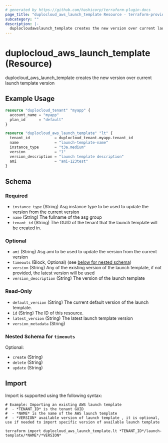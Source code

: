 ```yaml
---
# generated by https://github.com/hashicorp/terraform-plugin-docs
page_title: "duplocloud_aws_launch_template Resource - terraform-provider-duplocloud"
subcategory: ""
description: |-
  duplocloudawslaunch_template creates the new version over current launch template version
---
```


# duplocloud_aws_launch_template (Resource)

duplocloud_aws_launch_template creates the new version over current launch template version

## Example Usage

```terraform
resource "duplocloud_tenant" "myapp" {
  account_name = "myapp"
  plan_id      = "default"
}

resource "duplocloud_aws_launch_template" "lt" {
  tenant_id           = duplocloud_tenant.myapp.tenant_id
  name                = "launch-template-name"
  instance_type       = "t3a.medium"
  version             = "1"
  version_description = "launch template description"
  ami                 = "ami-123test"
}
```

<!-- schema generated by tfplugindocs -->
## Schema

### Required

- `instance_type` (String) Asg instance type to be used to update the version from the current version
- `name` (String) The fullname of the asg group
- `tenant_id` (String) The GUID of the tenant that the launch template will be created in.

### Optional

- `ami` (String) Asg ami to be used to update the version from the current version
- `timeouts` (Block, Optional) (see [below for nested schema](#nestedblock--timeouts))
- `version` (String) Any of the existing version of the launch template, if not provided, the latest version will be used
- `version_description` (String) The version of the launch template

### Read-Only

- `default_version` (String) The current default version of the launch template.
- `id` (String) The ID of this resource.
- `latest_version` (String) The latest launch template version
- `version_metadata` (String)

<a id="nestedblock--timeouts"></a>
### Nested Schema for `timeouts`

Optional:

- `create` (String)
- `delete` (String)
- `update` (String)

## Import

Import is supported using the following syntax:

```shell
# Example: Importing an existing AWS launch template
#  - *TENANT_ID* is the tenant GUID
#  - *NAME* is the name of the AWS launch template
#  - *VERSION* available version of launch template , it is optional, use if needed to import specific version of available launch template

terraform import duplocloud_aws_launch_template.lt *TENANT_ID*/launch-template/*NAME*/*VERSION*
```
